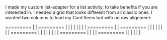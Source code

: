 I made my custom list-adapter for a list activity, to take benefits if you are interested in.
I needed a grid that looks different from all classic ones.
I wanted two columns to load my Card Items but with no row alignment:

========= 
|	      |  =========
|	      |  |       |
|	      |  |       |
=========  |       |
=========  |       |
|       |  |       |
|       |  =========
|       |  |       |
|       |  |       | 
=========  |       |
|       |  =========
|       |  |       |
|       |
